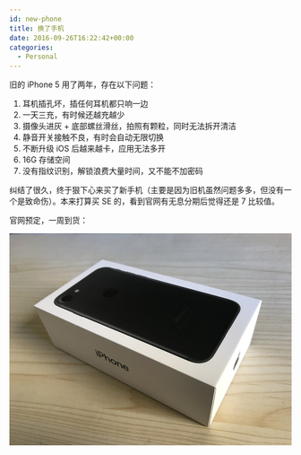```yaml
---
id: new-phone
title: 换了手机
date: 2016-09-26T16:22:42+00:00
categories:
  - Personal
---
```

旧的 iPhone 5 用了两年，存在以下问题：

  1. 耳机插孔坏，插任何耳机都只响一边
  2. 一天三充，有时候还越充越少
  3. 摄像头进灰 + 底部螺丝滑丝，拍照有颗粒，同时无法拆开清洁
  4. 静音开关接触不良，有时会自动无限切换
  5. 不断升级 iOS 后越来越卡，应用无法多开
  6. 16G 存储空间
  7. 没有指纹识别，解锁浪费大量时间，又不能不加密码

纠结了很久，终于狠下心来买了新手机（主要是因为旧机虽然问题多多，但没有一个是致命伤）。本来打算买 SE 的，看到官网有无息分期后觉得还是 7 比较值。

官网预定，一周到货：

![](/static/images/IMG_1269.jpg)
